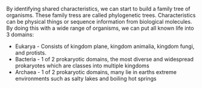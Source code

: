By identifying shared characteristics, we can start to build a family tree of organisms. These family tress are called phylogenetic trees. Characteristics can be physical things or sequence information from biological molecules.
By doing this with a wide range of organisms, we can put all known life into 3 domains:
- Eukarya - Consists of kingdom plane, kingdom animalia, kingdom fungi, and protists.
- Bacteria - 1 of 2 prokaryotic domains, the most diverse and widespread prokaryotes which are classes into multiple kingdoms
- Archaea - 1 of 2 prokaryotic domains, many lie in earths extreme environments such as salty lakes and boiling hot springs
